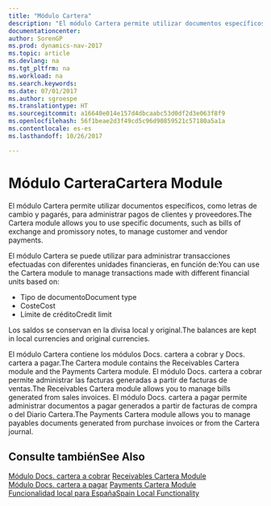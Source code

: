 ```yaml
---
title: "Módulo Cartera"
description: "El módulo Cartera permite utilizar documentos específicos, como letras de cambio y pagarés, para administrar pagos de clientes y proveedores."
documentationcenter: 
author: SorenGP
ms.prod: dynamics-nav-2017
ms.topic: article
ms.devlang: na
ms.tgt_pltfrm: na
ms.workload: na
ms.search.keywords: 
ms.date: 07/01/2017
ms.author: sgroespe
ms.translationtype: HT
ms.sourcegitcommit: a16640e014e157d4dbcaabc53d0df2d3e063f8f9
ms.openlocfilehash: 56f1beae2d3f49cd5c96d90859521c57180a5a1a
ms.contentlocale: es-es
ms.lasthandoff: 10/26/2017

---
```

# <a name="cartera-module"></a><span data-ttu-id="bdee2-103">Módulo Cartera</span><span class="sxs-lookup"><span data-stu-id="bdee2-103">Cartera Module</span></span>
<span data-ttu-id="bdee2-104">El módulo Cartera permite utilizar documentos específicos, como letras de cambio y pagarés, para administrar pagos de clientes y proveedores.</span><span class="sxs-lookup"><span data-stu-id="bdee2-104">The Cartera module allows you to use specific documents, such as bills of exchange and promissory notes, to manage customer and vendor payments.</span></span>  

<span data-ttu-id="bdee2-105">El módulo Cartera se puede utilizar para administrar transacciones efectuadas con diferentes unidades financieras, en función de:</span><span class="sxs-lookup"><span data-stu-id="bdee2-105">You can use the Cartera module to manage transactions made with different financial units based on:</span></span>  

- <span data-ttu-id="bdee2-106">Tipo de documento</span><span class="sxs-lookup"><span data-stu-id="bdee2-106">Document type</span></span>  
- <span data-ttu-id="bdee2-107">Coste</span><span class="sxs-lookup"><span data-stu-id="bdee2-107">Cost</span></span>  
- <span data-ttu-id="bdee2-108">Límite de crédito</span><span class="sxs-lookup"><span data-stu-id="bdee2-108">Credit limit</span></span>  

<span data-ttu-id="bdee2-109">Los saldos se conservan en la divisa local y original.</span><span class="sxs-lookup"><span data-stu-id="bdee2-109">The balances are kept in local currencies and original currencies.</span></span>  

<span data-ttu-id="bdee2-110">El módulo Cartera contiene los módulos Docs. cartera a cobrar y Docs. cartera a pagar.</span><span class="sxs-lookup"><span data-stu-id="bdee2-110">The Cartera module contains the Receivables Cartera module and the Payments Cartera module.</span></span> <span data-ttu-id="bdee2-111">El módulo Docs. cartera a cobrar permite administrar las facturas generadas a partir de facturas de ventas.</span><span class="sxs-lookup"><span data-stu-id="bdee2-111">The Receivables Cartera module allows you to manage bills generated from sales invoices.</span></span> <span data-ttu-id="bdee2-112">El módulo Docs. cartera a pagar permite administrar documentos a pagar generados a partir de facturas de compra o del Diario Cartera.</span><span class="sxs-lookup"><span data-stu-id="bdee2-112">The Payments Cartera module allows you to manage payables documents generated from purchase invoices or from the Cartera journal.</span></span>  

## <a name="see-also"></a><span data-ttu-id="bdee2-113">Consulte también</span><span class="sxs-lookup"><span data-stu-id="bdee2-113">See Also</span></span>  
 <span data-ttu-id="bdee2-114">[Módulo Docs. cartera a cobrar](receivables-cartera-module.md) </span><span class="sxs-lookup"><span data-stu-id="bdee2-114">[Receivables Cartera Module](receivables-cartera-module.md) </span></span>  
 <span data-ttu-id="bdee2-115">[Módulo Docs. cartera a pagar](payments-cartera-module.md) </span><span class="sxs-lookup"><span data-stu-id="bdee2-115">[Payments Cartera Module](payments-cartera-module.md) </span></span>  
 [<span data-ttu-id="bdee2-116">Funcionalidad local para España</span><span class="sxs-lookup"><span data-stu-id="bdee2-116">Spain Local Functionality</span></span>](spain-local-functionality.md)

